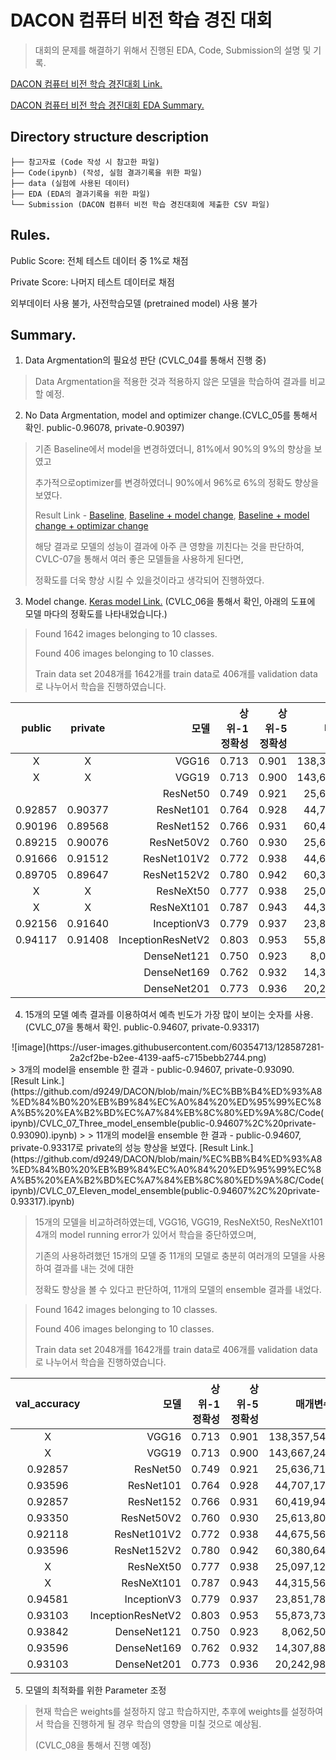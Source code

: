 # DACON 컴퓨터 비전 학습 경진 대회

> 대회의 문제를 해결하기 위해서 진행된 EDA, Code, Submission의 설명 및 기록.

[DACON 컴퓨터 비전 학습 경진대회 Link.](https://dacon.io/competitions/open/235626/overview/description)

[DACON 컴퓨터 비전 학습 경진대회 EDA Summary.](https://www.notion.so/9233351a081340988f7343eed541aff7)

## Directory structure description
```컴퓨터 비전 학습 경진 대회
├── 참고자료 (Code 작성 시 참고한 파일)
├── Code(ipynb) (작성, 실험 결과기록을 위한 파일)
├── data (실험에 사용된 데이터)
├── EDA (EDA의 결과기록을 위한 파일)
└── Submission (DACON 컴퓨터 비전 학습 경진대회에 제출한 CSV 파일)
``` 

## Rules.
Public Score: 전체 테스트 데이터 중 1%로 채점

Private Score: 나머지 테스트 데이터로 채점

외부데이터 사용 불가, 사전학습모델 (pretrained model) 사용 불가

## Summary.

1. Data Argmentation의 필요성 판단 (CVLC_04를 통해서 진행 중)
> Data Argmentation을 적용한 것과 적용하지 않은 모델을 학습하여 결과를 비교할 예정.

2. No Data Argmentation, model and optimizer change.(CVLC_05를 통해서 확인. public-0.96078, private-0.90397) 
> 기존 Baseline에서 model을 변경하였더니, 81%에서 90%의 9%의 향상을 보였고 
> 
> 추가적으로optimizer를 변경하였더니 90%에서 96%로 6%의 정확도 향상을 보였다. 
>
> Result Link - [Baseline](https://github.com/d9249/DACON/blob/main/%EC%BB%B4%ED%93%A8%ED%84%B0%20%EB%B9%84%EC%A0%84%20%ED%95%99%EC%8A%B5%20%EA%B2%BD%EC%A7%84%EB%8C%80%ED%9A%8C/Code(ipynb)/CVLC_05_baseline%20(public-0.81862%2C%20private-0%2C76593).ipynb), [Baseline + model change](https://github.com/d9249/DACON/blob/main/%EC%BB%B4%ED%93%A8%ED%84%B0%20%EB%B9%84%EC%A0%84%20%ED%95%99%EC%8A%B5%20%EA%B2%BD%EC%A7%84%EB%8C%80%ED%9A%8C/Code(ipynb)/CVLC_05_baseline%20model%20change%20(public-0.90686%2C%20private-0.89687).ipynb), [Baseline + model change + optimizar change](https://github.com/d9249/DACON/blob/main/%EC%BB%B4%ED%93%A8%ED%84%B0%20%EB%B9%84%EC%A0%84%20%ED%95%99%EC%8A%B5%20%EA%B2%BD%EC%A7%84%EB%8C%80%ED%9A%8C/Code(ipynb)/CVLC_05_baseline%20model%20change%20%2B%20optimizer%20change%20(public-0.96078%2C%20private-0.90397).ipynb)
>
> 해당 결과로 모델의 성능이 결과에 아주 큰 영향을 끼친다는 것을 판단하여, CVLC-07을 통해서 여러 좋은 모델들을 사용하게 된다면, 
> 
> 정확도를 더욱 향상 시킬 수 있을것이라고 생각되어 진행하였다.

3. Model change. [Keras model Link.](https://keras.io/ko/applications/) (CVLC_06을 통해서 확인, 아래의 도표에 모델 마다의 정확도를 나타내었습니다.)

> Found 1642 images belonging to 10 classes.
> 
> Found 406 images belonging to 10 classes.
> 
> Train data set 2048개를 1642개를 train data로 406개를 validation data로 나누어서 학습을 진행하였습니다.

|public| private |              모델 | 상위-1 정확성 | 상위-5 정확성 |    매개변수 | 깊이 | Result Link |
|:-----:|:-----:|------------------:|--------------:|--------------:|------------:|:----:|:---------:|
| X |  X   |             VGG16 |         0.713 |         0.901 | 138,357,544 |  23  |  |
| X |  X    |             VGG19 |         0.713 |         0.900 | 143,667,240 |  26  | |
| |   |          ResNet50 |         0.749 |         0.921 |  25,636,712 |   -  | |
| 0.92857 | 0.90377   |         ResNet101 |         0.764 |         0.928 |  44,707,176 |   -  | [Link](https://github.com/d9249/DACON/blob/main/%EC%BB%B4%ED%93%A8%ED%84%B0%20%EB%B9%84%EC%A0%84%20%ED%95%99%EC%8A%B5%20%EA%B2%BD%EC%A7%84%EB%8C%80%ED%9A%8C/Code(ipynb)/CVLC_06_ResNet101(public-0.92857%2C%20private-0.90377).ipynb) |
| 0.90196 | 0.89568   |         ResNet152 |         0.766 |         0.931 |  60,419,944 |   -  | [Link](https://github.com/d9249/DACON/blob/main/%EC%BB%B4%ED%93%A8%ED%84%B0%20%EB%B9%84%EC%A0%84%20%ED%95%99%EC%8A%B5%20%EA%B2%BD%EC%A7%84%EB%8C%80%ED%9A%8C/Code(ipynb)/CVLC_06_ResNet152(public-0.90196%2C%20private-0.89568).ipynb) |
| 0.89215 |   0.90076    |        ResNet50V2 |         0.760 |         0.930 |  25,613,800 |   -  | [Link](https://github.com/d9249/DACON/blob/main/%EC%BB%B4%ED%93%A8%ED%84%B0%20%EB%B9%84%EC%A0%84%20%ED%95%99%EC%8A%B5%20%EA%B2%BD%EC%A7%84%EB%8C%80%ED%9A%8C/Code(ipynb)/CVLC_06_ResNet50V2(public-0.89215%2C%20private-0.90076).ipynb) |
| 0.91666 |   0.91512   |       ResNet101V2 |         0.772 |         0.938 |  44,675,560 |   -  | [Link](https://github.com/d9249/DACON/blob/main/%EC%BB%B4%ED%93%A8%ED%84%B0%20%EB%B9%84%EC%A0%84%20%ED%95%99%EC%8A%B5%20%EA%B2%BD%EC%A7%84%EB%8C%80%ED%9A%8C/Code(ipynb)/CVLC_06_ResNet101V2(public-0.91666%2C%20private-0.91512).ipynb) |
| 0.89705 |    0.89647   |       ResNet152V2 |         0.780 |         0.942 |  60,380,648 |   -  | [Link](https://github.com/d9249/DACON/blob/main/%EC%BB%B4%ED%93%A8%ED%84%B0%20%EB%B9%84%EC%A0%84%20%ED%95%99%EC%8A%B5%20%EA%B2%BD%EC%A7%84%EB%8C%80%ED%9A%8C/Code(ipynb)/CVLC_06_ResNet152V2(public-0.89705%2C%20private-0.89647).ipynb) |
| X |  X     |         ResNeXt50 |         0.777 |         0.938 |  25,097,128 |   -  | |
| X |  X     |        ResNeXt101 |         0.787 |         0.943 |  44,315,560 |   -  | |
| 0.92156 |  0.91640     |       InceptionV3 |         0.779 |         0.937 |  23,851,784 |  159 | [Link](https://github.com/d9249/DACON/blob/main/%EC%BB%B4%ED%93%A8%ED%84%B0%20%EB%B9%84%EC%A0%84%20%ED%95%99%EC%8A%B5%20%EA%B2%BD%EC%A7%84%EB%8C%80%ED%9A%8C/Code(ipynb)/CVLC_06_InceptionV3(public-0.92156%2C%20private-0.91640).ipynb) |
| 0.94117 | 0.91408      | InceptionResNetV2 |         0.803 |         0.953 |  55,873,736 |  572 | [Link](https://github.com/d9249/DACON/blob/main/%EC%BB%B4%ED%93%A8%ED%84%B0%20%EB%B9%84%EC%A0%84%20%ED%95%99%EC%8A%B5%20%EA%B2%BD%EC%A7%84%EB%8C%80%ED%9A%8C/Code(ipynb)/CVLC_06_InceptionResNetV2(public-0.94117%2C%20private-0.91408).ipynb) |
| |       |       DenseNet121 |         0.750 |         0.923 |   8,062,504 |  121 | |
| |       |       DenseNet169 |         0.762 |         0.932 |  14,307,880 |  169 | |
| |       |       DenseNet201 |         0.773 |         0.936 |  20,242,984 |  201 | |

4. 15개의 모델 예측 결과를 이용하여서 예측 빈도가 가장 많이 보이는 숫자를 사용. (CVLC_07을 통해서 확인. public-0.94607, private-0.93317)

<div align="center"> 
  ![image](https://user-images.githubusercontent.com/60354713/128587281-2a2cf2be-b2ee-4139-aaf5-c715bebb2744.png)
</div>
> 3개의 model을 ensemble 한 결과 - public-0.94607, private-0.93090. [Result Link.](https://github.com/d9249/DACON/blob/main/%EC%BB%B4%ED%93%A8%ED%84%B0%20%EB%B9%84%EC%A0%84%20%ED%95%99%EC%8A%B5%20%EA%B2%BD%EC%A7%84%EB%8C%80%ED%9A%8C/Code(ipynb)/CVLC_07_Three_model_ensemble(public-0.94607%2C%20private-0.93090).ipynb)
>
> 11개의 model을 ensemble 한 결과 - public-0.94607, private-0.93317로 private의 성능 향상을 보였다. [Result Link.](https://github.com/d9249/DACON/blob/main/%EC%BB%B4%ED%93%A8%ED%84%B0%20%EB%B9%84%EC%A0%84%20%ED%95%99%EC%8A%B5%20%EA%B2%BD%EC%A7%84%EB%8C%80%ED%9A%8C/Code(ipynb)/CVLC_07_Eleven_model_ensemble(public-0.94607%2C%20private-0.93317).ipynb)

> 15개의 모델을 비교하려하였는데, VGG16, VGG19, ResNeXt50, ResNeXt101 4개의 model running error가 있어서 학습을 중단하였으며,
> 
> 기존의 사용하려했던 15개의 모델 중 11개의 모델로 충분히 여러개의 모델을 사용하여 결과를 내는 것에 대한 
> 
> 정확도 향상을 볼 수 있다고 판단하여, 11개의 모델의 ensemble 결과를 내었다.

> Found 1642 images belonging to 10 classes.
> 
> Found 406 images belonging to 10 classes.
> 
> Train data set 2048개를 1642개를 train data로 406개를 validation data로 나누어서 학습을 진행하였습니다.

| val_accuracy |              모델 | 상위-1 정확성 | 상위-5 정확성 |    매개변수 | 깊이 |
|:-----:|------------------:|--------------:|--------------:|------------:|:----:|
|   X   |             VGG16 |         0.713 |         0.901 | 138,357,544 |  23  |
|   X   |             VGG19 |         0.713 |         0.900 | 143,667,240 |  26  |
|  0.92857  |          ResNet50 |         0.749 |         0.921 |  25,636,712 |   -  |
|  0.93596  |         ResNet101 |         0.764 |         0.928 |  44,707,176 |   -  |
|  0.92857  |         ResNet152 |         0.766 |         0.931 |  60,419,944 |   -  |
|  0.93350     |        ResNet50V2 |         0.760 |         0.930 |  25,613,800 |   -  |
|  0.92118    |       ResNet101V2 |         0.772 |         0.938 |  44,675,560 |   -  |
|  0.93596     |       ResNet152V2 |         0.780 |         0.942 |  60,380,648 |   -  |
|    X   |         ResNeXt50 |         0.777 |         0.938 |  25,097,128 |   -  |
|    X   |        ResNeXt101 |         0.787 |         0.943 |  44,315,560 |   -  |
|  0.94581     |       InceptionV3 |         0.779 |         0.937 |  23,851,784 |  159 |
|  0.93103     | InceptionResNetV2 |         0.803 |         0.953 |  55,873,736 |  572 |
|  0.93842     |       DenseNet121 |         0.750 |         0.923 |   8,062,504 |  121 |
|  0.93596     |       DenseNet169 |         0.762 |         0.932 |  14,307,880 |  169 |
|  0.93103     |       DenseNet201 |         0.773 |         0.936 |  20,242,984 |  201 |

5. 모델의 최적화를 위한 Parameter 조정 
> 현재 학습은 weights를 설정하지 않고 학습하지만, 추후에 weights를 설정하여서 학습을 진행하게 될 경우 학습의 영향을 미칠 것으로 예상됨. 
>
> (CVLC_08을 통해서 진행 예정)
